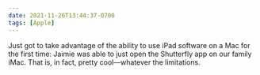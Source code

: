 ```yaml
---
date: 2021-11-26T13:44:37-0700
tags: [Apple]
---
```


Just got to take advantage of the ability to use iPad software on a Mac for the first time: Jaimie was able to just open the Shutterfly app on our family iMac. That is, in fact, pretty cool—whatever the limitations.